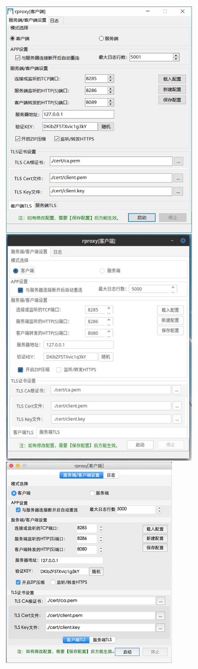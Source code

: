 ![rp_windows.jpg](rp_windows.jpg)    
![rp_linux.jpg](rp_linux.jpg)    
![rp_macOS.jpg](rp_macOS.jpg)   